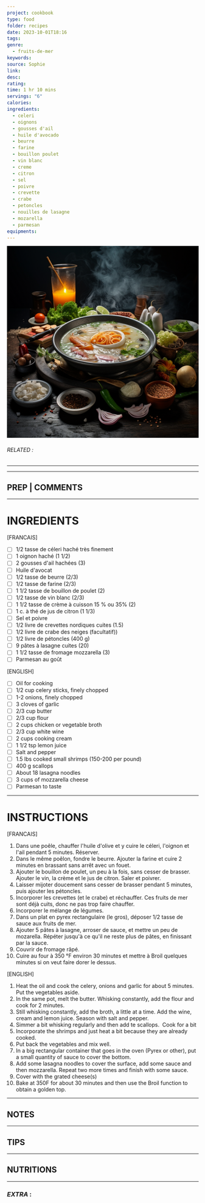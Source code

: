 ```yaml
---
project: cookbook
type: food
folder: recipes
date: 2023-10-01T18:16
tags: 
genre:
  - fruits-de-mer
keywords: 
source: Sophie
link: 
desc: 
rating: 
time: 1 hr 10 mins
servings: "6"
calories: 
ingredients:
  - celeri
  - oignons
  - gousses d'ail
  - huile d'avocado
  - beurre
  - farine
  - bouillon poulet
  - vin blanc
  - creme
  - citron
  - sel
  - poivre
  - crevette
  - crabe
  - petoncles
  - nouilles de lasagne
  - mozarella
  - parmesan
equipments:
---
```


![IMAGE](_default.png)

###### *RELATED* : 
---


---
## PREP | COMMENTS



---
# INGREDIENTS

[FRANCAIS]

- [ ] 1/2 tasse de céleri haché très finement
- [ ] 1 oignon haché (1 1/2)
- [ ] 2 gousses d'ail hachées (3)
- [ ] Huile d'avocat
- [ ] 1/2 tasse de beurre (2/3)
- [ ] 1/2 tasse de farine (2/3)
- [ ] 1 1/2 tasse de bouillon de poulet (2)
- [ ] 1/2 tasse de vin blanc (2/3)
- [ ] 1 1/2 tasse de crème à cuisson 15 % ou 35% (2)
- [ ] 1 c. à thé de jus de citron (1 1/3)
- [ ] Sel et poivre
- [ ] 1/2 livre de crevettes nordiques cuites (1.5)
- [ ] 1/2 livre de crabe des neiges (facultatif))
- [ ] 1/2 livre de pétoncles (400 g)
- [ ] 9 pâtes à lasagne cuites (20)
- [ ] 1 1/2 tasse de fromage mozzarella (3)
- [ ] Parmesan au goût

[ENGLISH]

- [ ] Oil for cooking
- [ ] 1/2 cup celery sticks, finely chopped 
- [ ] 1-2 onions, finely chopped
- [ ] 3 cloves of garlic
- [ ] 2/3 cup butter
- [ ] 2/3 cup flour
- [ ] 2 cups chicken or vegetable broth
- [ ] 2/3 cup white wine
- [ ] 2 cups cooking cream
- [ ] 1 1/2 tsp lemon juice
- [ ] Salt and pepper
- [ ] 1.5 lbs cooked small shrimps (150-200 per pound)
- [ ] 400 g scallops
- [ ] About 18 lasagna noodles
- [ ] 3 cups of mozzarella cheese
- [ ] Parmesan to taste

---
# INSTRUCTIONS

[FRANCAIS]

1. Dans une poêle, chauffer l'huile d'olive et y cuire le céleri, l'oignon et l'ail pendant 5 minutes. Réserver.
2. Dans le même poêlon, fondre le beurre. Ajouter la farine et cuire 2 minutes en brassant sans arrêt avec un fouet.
3. Ajouter le bouillon de poulet, un peu à la fois, sans cesser de brasser. Ajouter le vin, la crème et le jus de citron. Saler et poivrer.
4. Laisser mijoter doucement sans cesser de brasser pendant 5 minutes, puis ajouter les pétoncles.
5. Incorporer les crevettes (et le crabe) et réchauffer. Ces fruits de mer sont déjà cuits, donc ne pas trop faire chauffer.
6. Incorporer le mélange de légumes.
7. Dans un plat en pyrex rectangulaire (le gros), déposer 1/2 tasse de sauce aux fruits de mer.
8. Ajouter 5 pâtes à lasagne, arroser de sauce, et mettre un peu de mozarella. Répéter jusqu'à ce qu'il ne reste plus de pâtes, en finissant par la sauce.
9. Couvrir de fromage râpé.
10. Cuire au four à 350 °F environ 30 minutes et mettre à Broil quelques minutes si on veut faire dorer le dessus.

[ENGLISH]

1. Heat the oil and cook the celery, onions and garlic for about 5 minutes. Put the vegetables aside.
2. In the same pot, melt the butter. Whisking constantly, add the flour and cook for 2 minutes.
3. Still whisking constantly, add the broth, a little at a time. Add the wine, cream and lemon juice. Season with salt and pepper.
4. Simmer a bit whisking regularly and then add te scallops.  Cook for a bit 
5. Incorporate the shrimps and just heat a bit because they are already cooked.
6. Put back the vegetables and mix well.
7. In a big rectangular container that goes in the oven (Pyrex or other), put a small quantity of sauce to cover the bottom.
8. Add some lasagna noodles to cover the surface, add some sauce and then mozzarella. Repeat two more times and finish with some sauce. 
9. Cover with the grated cheese(s)
10. Bake at 350F for about 30 minutes and then use the Broil function to obtain a golden top.

---
## NOTES



---
## TIPS



---
## NUTRITIONS



---
### *EXTRA* :



